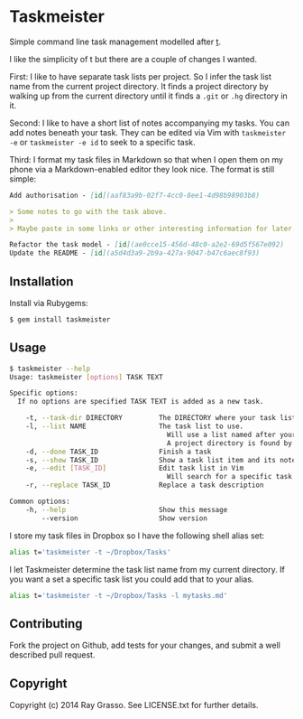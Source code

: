 # Taskmeister

Simple command line task management modelled after [t](http://stevelosh.com/projects/t/).

I like the simplicity of t but there are a couple of changes I wanted.

First: I like to have separate task lists per project. So I infer the task list
name from the current project directory. It finds a project directory by walking
up from the current directory until it finds a `.git` or `.hg` directory in it.

Second: I like to have a short list of notes accompanying my tasks. You can add
notes beneath your task. They can be edited via Vim with `taskmeister -e` or
`taskmeister -e id` to seek to a specific task.

Third: I format my task files in Markdown so that when I open them on my phone
via a Markdown-enabled editor they look nice. The format is still simple:

```markdown
Add authorisation - [id](aaf83a9b-02f7-4cc0-8ee1-4d98b98903b8)

> Some notes to go with the task above.
>
> Maybe paste in some links or other interesting information for later.

Refactor the task model - [id](ae0cce15-456d-48c0-a2e2-69d5f567e092)
Update the README - [id](a5d4d3a9-2b9a-427a-9047-b47c6aec8f93)
```

## Installation

Install via Rubygems:

```sh
$ gem install taskmeister
```

## Usage

```sh
$ taskmeister --help
Usage: taskmeister [options] TASK TEXT

Specific options:
  If no options are specified TASK TEXT is added as a new task.

    -t, --task-dir DIRECTORY         The DIRECTORY where your task lists are stored. (Defaults to pwd)
    -l, --list NAME                  The task list to use.
                                       Will use a list named after your current project directory if not supplied.
                                       A project directory is found by walking up from the current directory and stopping if a .git or .hg directory is found.
    -d, --done TASK_ID               Finish a task
    -s, --show TASK_ID               Show a task list item and its notes
    -e, --edit [TASK_ID]             Edit task list in Vim
                                       Will search for a specific task if TASK_ID is provided
    -r, --replace TASK_ID            Replace a task description

Common options:
    -h, --help                       Show this message
        --version                    Show version
```

I store my task files in Dropbox so I have the following shell alias set:

```sh
alias t='taskmeister -t ~/Dropbox/Tasks'
```

I let Taskmeister determine the task list name from my current directory. If
you want a set a specific task list you could add that to your alias.

```sh
alias t='taskmeister -t ~/Dropbox/Tasks -l mytasks.md'
```

## Contributing

Fork the project on Github, add tests for your changes, and submit a well described pull request.

## Copyright

Copyright (c) 2014 Ray Grasso. See LICENSE.txt for further details.
